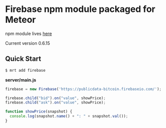 Firebase npm module packaged for Meteor
==========================

npm module lives [here](https://npmjs.org/package/firebase)

Current version 0.6.15

## Quick Start

```sh
$ mrt add firebase
```

**server/main.js**
```javascript
firebase = new Firebase('https://publicdata-bitcoin.firebaseio.com/');

firebase.child("bid").on("value", showPrice);
firebase.child("ask").on("value", showPrice);

function showPrice(snapshot) {
  console.log(snapshot.name() + ": " + snapshot.val());
}
```